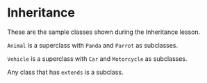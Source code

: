 # Inheritance

These are the sample classes shown during the Inheritance lesson.

`Animal` is a superclass with `Panda` and `Parrot` as subclasses.

`Vehicle` is a superclass with `Car` and `Motorcycle` as subclasses.

Any class that has `extends` is a subclass.
